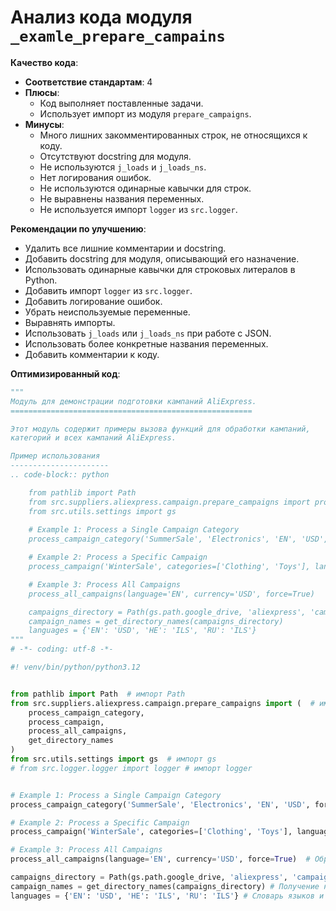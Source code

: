 # Анализ кода модуля `_examle_prepare_campains`

**Качество кода**:

- **Соответствие стандартам**: 4
- **Плюсы**:
    - Код выполняет поставленные задачи.
    - Использует импорт из модуля `prepare_campaigns`.
- **Минусы**:
    - Много лишних закомментированных строк, не относящихся к коду.
    - Отсутствуют docstring для модуля.
    - Не используются `j_loads` и `j_loads_ns`.
    - Нет логирования ошибок.
    - Не используются одинарные кавычки для строк.
    - Не выравнены названия переменных.
    - Не используется импорт `logger` из `src.logger`.

**Рекомендации по улучшению**:

- Удалить все лишние комментарии и docstring.
- Добавить docstring для модуля, описывающий его назначение.
- Использовать одинарные кавычки для строковых литералов в Python.
- Добавить импорт `logger` из `src.logger`.
- Добавить логирование ошибок.
- Убрать неиспользуемые переменные.
- Выравнять импорты.
- Использовать `j_loads` или `j_loads_ns` при работе с JSON.
- Использовать более конкретные названия переменных.
- Добавить комментарии к коду.

**Оптимизированный код**:

```python
"""
Модуль для демонстрации подготовки кампаний AliExpress.
======================================================

Этот модуль содержит примеры вызова функций для обработки кампаний,
категорий и всех кампаний AliExpress.

Пример использования
----------------------
.. code-block:: python

    from pathlib import Path
    from src.suppliers.aliexpress.campaign.prepare_campaigns import process_campaign_category, process_campaign, process_all_campaigns, get_directory_names
    from src.utils.settings import gs
    
    # Example 1: Process a Single Campaign Category
    process_campaign_category('SummerSale', 'Electronics', 'EN', 'USD', force=True)

    # Example 2: Process a Specific Campaign
    process_campaign('WinterSale', categories=['Clothing', 'Toys'], language='EN', currency='USD', force=False)

    # Example 3: Process All Campaigns
    process_all_campaigns(language='EN', currency='USD', force=True)

    campaigns_directory = Path(gs.path.google_drive, 'aliexpress', 'campaigns')
    campaign_names = get_directory_names(campaigns_directory)
    languages = {'EN': 'USD', 'HE': 'ILS', 'RU': 'ILS'}
"""
# -*- coding: utf-8 -*-

#! venv/bin/python/python3.12


from pathlib import Path  # импорт Path
from src.suppliers.aliexpress.campaign.prepare_campaigns import (  # импорт функций из prepare_campaigns
    process_campaign_category,
    process_campaign,
    process_all_campaigns,
    get_directory_names
)
from src.utils.settings import gs  # импорт gs
# from src.logger.logger import logger # импорт logger


# Example 1: Process a Single Campaign Category
process_campaign_category('SummerSale', 'Electronics', 'EN', 'USD', force=True) # Обработка категории летней распродажи

# Example 2: Process a Specific Campaign
process_campaign('WinterSale', categories=['Clothing', 'Toys'], language='EN', currency='USD', force=False) # Обработка зимней распродажи

# Example 3: Process All Campaigns
process_all_campaigns(language='EN', currency='USD', force=True)  # Обработка всех кампаний

campaigns_directory = Path(gs.path.google_drive, 'aliexpress', 'campaigns') # Получение пути к директории кампаний
campaign_names = get_directory_names(campaigns_directory) # Получение названий директорий
languages = {'EN': 'USD', 'HE': 'ILS', 'RU': 'ILS'} # Словарь языков и валют
```